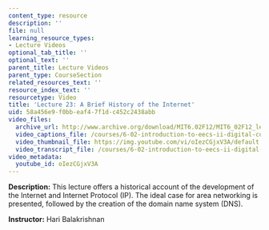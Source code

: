 ```yaml
---
content_type: resource
description: ''
file: null
learning_resource_types:
- Lecture Videos
optional_tab_title: ''
optional_text: ''
parent_title: Lecture Videos
parent_type: CourseSection
related_resources_text: ''
resource_index_text: ''
resourcetype: Video
title: 'Lecture 23: A Brief History of the Internet'
uid: 58a456e9-f0bb-eaf4-7f1d-c452c2438abb
video_files:
  archive_url: http://www.archive.org/download/MIT6.02F12/MIT6_02F12_lec23_300k.mp4
  video_captions_file: /courses/6-02-introduction-to-eecs-ii-digital-communication-systems-fall-2012/65eb90a06cc458cbb4a0c56c125d74d8_oIezCGjxV3A.vtt
  video_thumbnail_file: https://img.youtube.com/vi/oIezCGjxV3A/default.jpg
  video_transcript_file: /courses/6-02-introduction-to-eecs-ii-digital-communication-systems-fall-2012/977223f2d0ff45cac38a782e60f2b1cd_oIezCGjxV3A.pdf
video_metadata:
  youtube_id: oIezCGjxV3A
---
```


**Description:** This lecture offers a historical account of the development of the Internet and Internet Protocol (IP). The ideal case for area networking is presented, followed by the creation of the domain name system (DNS).

**Instructor:** Hari Balakrishnan